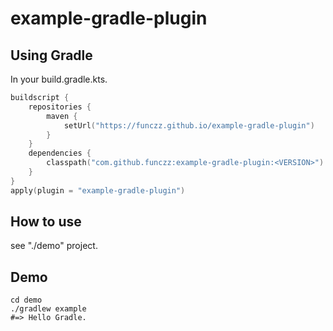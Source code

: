 example-gradle-plugin
=====================

Using Gradle
------------
In your build.gradle.kts.

```kotlin
buildscript {
    repositories {
        maven {
            setUrl("https://funczz.github.io/example-gradle-plugin")
        }
    }
    dependencies {
        classpath("com.github.funczz:example-gradle-plugin:<VERSION>")
    }
}
apply(plugin = "example-gradle-plugin")
```

How to use
----------
see "./demo" project.

Demo
----
```shell script
cd demo
./gradlew example
#=> Hello Gradle.
```